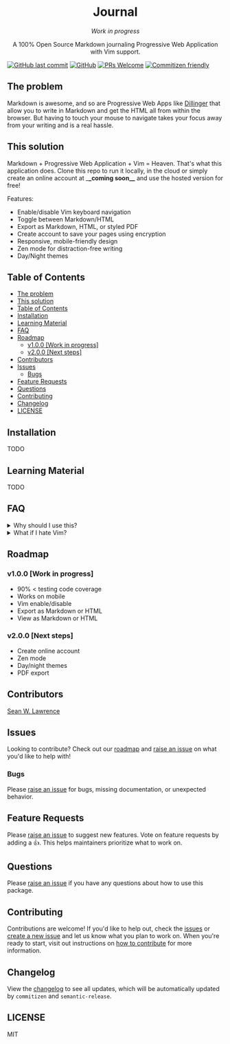 <div align="center">
<h1>Journal</h1>
<i>Work in progress</i>

<p>A 100% Open Source Markdown journaling Progressive Web Application with Vim support.</p>
</div>

[![GitHub last commit](https://img.shields.io/github/last-commit/seanwlawrence/journal.svg?style=flat-square)](https://github.com/seanwlawrence/journal/commits/master)
[![GitHub](https://img.shields.io/github/license/seanwlawrence/bulma-classnames.svg?style=flat-square)](https://github.com/seanWLawrence/journal/blob/master/LICENSE.md)
[![PRs Welcome](https://img.shields.io/badge/PRs-welcome-brightgreen.svg?style=flat-square)](http://makeapullrequest.com)
[![Commitizen friendly](https://img.shields.io/badge/commitizen-friendly-blue.svg?style=flat-square)](http://commitizen.github.io/cz-cli/)

## The problem

Markdown is awesome, and so are Progressive Web Apps like
[Dillinger](dillinger.io) that allow you to write in Markdown and get the HTML
all from within the browser. But having to touch your mouse to navigate takes
your focus away from your writing and is a real hassle.

## This solution

Markdown + Progressive Web Application + Vim = Heaven. That's what this
application does. Clone this repo to run it locally, in the cloud or simply
create an online account at \_**\_coming soon\_\_** and use the hosted version
for free!

Features:

- Enable/disable Vim keyboard navigation
- Toggle between Markdown/HTML
- Export as Markdown, HTML, or styled PDF
- Create account to save your pages using encryption
- Responsive, mobile-friendly design
- Zen mode for distraction-free writing
- Day/Night themes

## Table of Contents

- [The problem](#the-problem)
- [This solution](#this-solution)
- [Table of Contents](#table-of-contents)
- [Installation](#installation)
- [Learning Material](#learning-material)
- [FAQ](#faq)
- [Roadmap](#roadmap)
  - [v1.0.0 [Work in progress]](#v100-work-in-progress)
  - [v2.0.0 [Next steps]](#v200-next-steps)
- [Contributors](#contributors)
- [Issues](#issues)
  - [Bugs](#bugs)
- [Feature Requests](#feature-requests)
- [Questions](#questions)
- [Contributing](#contributing)
- [Changelog](#changelog)
- [LICENSE](#license)

## Installation

TODO

## Learning Material

TODO

## FAQ

<details>

<summary>Why should I use this?</summary>

If you like Vim and want to write in Markdown in the browser - this is for you!
It's perfect for writing blog posts, documentation, journal entries, todo lsts
and anything else you can think of.

</details>

<details>

<summary>What if I hate Vim?</summary>

Then disable Vim in the browser settings!

</details>

## Roadmap

### v1.0.0 [Work in progress]

- 90% < testing code coverage
- Works on mobile
- Vim enable/disable
- Export as Markdown or HTML
- View as Markdown or HTML

### v2.0.0 [Next steps]

- Create online account
- Zen mode
- Day/night themes
- PDF export

## Contributors

[Sean W. Lawrence](https://swl.netlify.com)

## Issues

Looking to contribute? Check out our [roadmap](#roadmap) and
[raise an issue](https://github.com/seanwlawrence/journal/issues/new) on what
you'd like to help with!

### Bugs

Please [raise an issue](https://github.com/seanwlawrence/journal/issues/new) for
bugs, missing documentation, or unexpected behavior.

## Feature Requests

Please [raise an issue](https://github.com/seanwlawrence/journal/issues/new) to
suggest new features. Vote on feature requests by adding a 👍. This helps
maintainers prioritize what to work on.

## Questions

Please [raise an issue](https://github.com/seanwlawrence/journal/issues/new) if
you have any questions about how to use this package.

## Contributing

Contributions are welcome! If you'd like to help out, check the
[issues](https://github.com/seanwlawrence/journal/issues/) or
[create a new issue](https://github.com/seanwlawrence/journal/issues/new) and
let us know what you plan to work on. When you're ready to start, visit out
instructions on
[how to contribute](https://github.com/seanWLawrence/journal/blob/master/CONTRIBUTING.md)
for more information.

## Changelog

View the
[changelog](https://github.com/seanWLawrence/journal/blob/master/CHANGELOG.md)
to see all updates, which will be automatically updated by `commitizen` and
`semantic-release`.

## LICENSE

MIT

<!-- prettier-ignore-end -->
